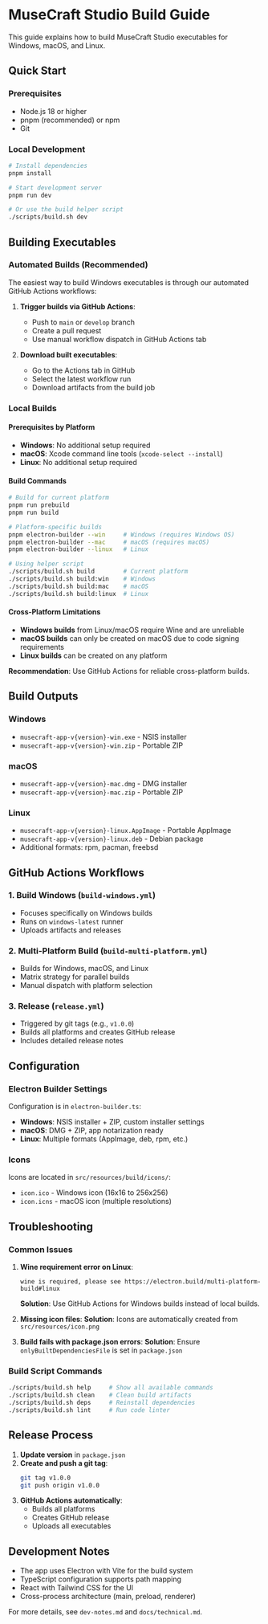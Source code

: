 # MuseCraft Studio Build Guide

This guide explains how to build MuseCraft Studio executables for Windows, macOS, and Linux.

## Quick Start

### Prerequisites
- Node.js 18 or higher
- pnpm (recommended) or npm
- Git

### Local Development
```bash
# Install dependencies
pnpm install

# Start development server
pnpm run dev

# Or use the build helper script
./scripts/build.sh dev
```

## Building Executables

### Automated Builds (Recommended)
The easiest way to build Windows executables is through our automated GitHub Actions workflows:

1. **Trigger builds via GitHub Actions**:
   - Push to `main` or `develop` branch
   - Create a pull request
   - Use manual workflow dispatch in GitHub Actions tab

2. **Download built executables**:
   - Go to the Actions tab in GitHub
   - Select the latest workflow run
   - Download artifacts from the build job

### Local Builds

#### Prerequisites by Platform
- **Windows**: No additional setup required
- **macOS**: Xcode command line tools (`xcode-select --install`)
- **Linux**: No additional setup required

#### Build Commands

```bash
# Build for current platform
pnpm run prebuild
pnpm run build

# Platform-specific builds
pnpm electron-builder --win     # Windows (requires Windows OS)
pnpm electron-builder --mac     # macOS (requires macOS)
pnpm electron-builder --linux   # Linux

# Using helper script
./scripts/build.sh build        # Current platform
./scripts/build.sh build:win    # Windows
./scripts/build.sh build:mac    # macOS
./scripts/build.sh build:linux  # Linux
```

#### Cross-Platform Limitations
- **Windows builds** from Linux/macOS require Wine and are unreliable
- **macOS builds** can only be created on macOS due to code signing requirements
- **Linux builds** can be created on any platform

**Recommendation**: Use GitHub Actions for reliable cross-platform builds.

## Build Outputs

### Windows
- `musecraft-app-v{version}-win.exe` - NSIS installer
- `musecraft-app-v{version}-win.zip` - Portable ZIP

### macOS
- `musecraft-app-v{version}-mac.dmg` - DMG installer
- `musecraft-app-v{version}-mac.zip` - Portable ZIP

### Linux
- `musecraft-app-v{version}-linux.AppImage` - Portable AppImage
- `musecraft-app-v{version}-linux.deb` - Debian package
- Additional formats: rpm, pacman, freebsd

## GitHub Actions Workflows

### 1. Build Windows (`build-windows.yml`)
- Focuses specifically on Windows builds
- Runs on `windows-latest` runner
- Uploads artifacts and releases

### 2. Multi-Platform Build (`build-multi-platform.yml`)
- Builds for Windows, macOS, and Linux
- Matrix strategy for parallel builds
- Manual dispatch with platform selection

### 3. Release (`release.yml`)
- Triggered by git tags (e.g., `v1.0.0`)
- Builds all platforms and creates GitHub release
- Includes detailed release notes

## Configuration

### Electron Builder Settings
Configuration is in `electron-builder.ts`:

- **Windows**: NSIS installer + ZIP, custom installer settings
- **macOS**: DMG + ZIP, app notarization ready
- **Linux**: Multiple formats (AppImage, deb, rpm, etc.)

### Icons
Icons are located in `src/resources/build/icons/`:
- `icon.ico` - Windows icon (16x16 to 256x256)
- `icon.icns` - macOS icon (multiple resolutions)

## Troubleshooting

### Common Issues

1. **Wine requirement error on Linux**:
   ```
   wine is required, please see https://electron.build/multi-platform-build#linux
   ```
   **Solution**: Use GitHub Actions for Windows builds instead of local builds.

2. **Missing icon files**:
   **Solution**: Icons are automatically created from `src/resources/icon.png`

3. **Build fails with package.json errors**:
   **Solution**: Ensure `onlyBuiltDependenciesFile` is set in `package.json`

### Build Script Commands
```bash
./scripts/build.sh help     # Show all available commands
./scripts/build.sh clean    # Clean build artifacts
./scripts/build.sh deps     # Reinstall dependencies
./scripts/build.sh lint     # Run code linter
```

## Release Process

1. **Update version** in `package.json`
2. **Create and push a git tag**:
   ```bash
   git tag v1.0.0
   git push origin v1.0.0
   ```
3. **GitHub Actions automatically**:
   - Builds all platforms
   - Creates GitHub release
   - Uploads all executables

## Development Notes

- The app uses Electron with Vite for the build system
- TypeScript configuration supports path mapping
- React with Tailwind CSS for the UI
- Cross-process architecture (main, preload, renderer)

For more details, see `dev-notes.md` and `docs/technical.md`.